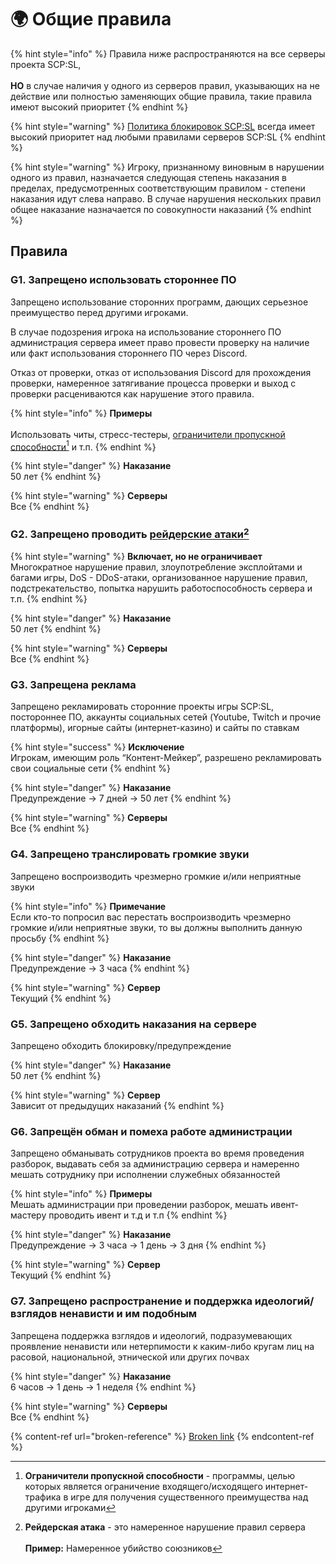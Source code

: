 # 🌍 Общие правила

{% hint style="info" %}
Правила ниже распространяются на все серверы проекта SCP:SL,\
\
**НО** в случае наличия у одного из серверов правил, указывающих на не действие или полностью заменяющих общие правила, такие правила имеют высокий приоритет
{% endhint %}

{% hint style="warning" %}
[Политика блокировок SCP:SL](https://scpslgame.com/Ban_Policy.pdf) всегда имеет высокий приоритет над любыми правилами серверов SCP:SL
{% endhint %}

{% hint style="warning" %}
Игроку, признанному виновным в нарушении одного из правил, назначается следующая степень наказания в пределах, предусмотренных соответствующим правилом - степени наказания идут слева направо. В случае нарушения нескольких правил общее наказание назначается по совокупности наказаний
{% endhint %}

## Правила

### G1. Запрещено использовать стороннее ПО

Запрещено использование сторонних программ, дающих серьезное преимущество перед другими игроками.

В случае подозрения игрока на использование стороннего ПО администрация сервера имеет право провести проверку на наличие или факт использования стороннего ПО через Discord.

Отказ от проверки, отказ от использования Discord для прохождения проверки, намеренное затягивание процесса проверки и выход с проверки расцениваются как нарушение этого правила.

{% hint style="info" %}
**Примеры**\
\
Использовать читы, стресс-тестеры, [ограничители пропускной способности](#user-content-fn-1)[^1] и т.п.
{% endhint %}

{% hint style="danger" %}
**Наказание**\
50 лет
{% endhint %}

{% hint style="warning" %}
**Серверы**\
Все
{% endhint %}

### G2. Запрещено проводить [рейдерские атаки](#user-content-fn-2)[^2]

{% hint style="warning" %}
**Включает, но не ограничивает**\
Многократное нарушение правил, злоупотребление эксплойтами и багами игры, DoS - DDoS-атаки, организованное нарушение правил, подстрекательство, попытка нарушить работоспособность сервера и т.п.
{% endhint %}

{% hint style="danger" %}
**Наказание**\
50 лет
{% endhint %}

{% hint style="warning" %}
**Серверы**\
Все
{% endhint %}

### G3. Запрещена реклама

Запрещено рекламировать сторонние проекты игры SCP:SL, постороннее ПО, аккаунты социальных сетей (Youtube, Twitch и прочие платформы), игорные сайты (интернет-казино) и сайты по ставкам

{% hint style="success" %}
**Исключение**\
Игрокам, имеющим роль “Контент-Мейкер”, разрешено рекламировать свои социальные сети
{% endhint %}

{% hint style="danger" %}
**Наказание**\
Предупреждение -> 7 дней -> 50 лет
{% endhint %}

{% hint style="warning" %}
**Серверы**\
Все
{% endhint %}

### G4. Запрещено транслировать громкие звуки

Запрещено воспроизводить чрезмерно громкие и/или неприятные звуки

{% hint style="info" %}
**Примечание**\
Если кто-то попросил вас перестать воспроизводить чрезмерно громкие и/или неприятные звуки, то вы должны выполнить данную просьбу
{% endhint %}

{% hint style="danger" %}
**Наказание**\
Предупреждение -> 3 часа
{% endhint %}

{% hint style="warning" %}
**Сервер**\
Текущий
{% endhint %}

### G5. Запрещено обходить наказания на сервере

Запрещено обходить блокировку/предупреждение

{% hint style="danger" %}
**Наказание**\
50 лет
{% endhint %}

{% hint style="warning" %}
**Сервер**\
Зависит от предыдущих наказаний
{% endhint %}

### G6. Запрещён обман и помеха работе администрации

Запрещено обманывать сотрудников проекта во время проведения разборок, выдавать себя за администрацию сервера и намеренно мешать сотруднику при исполнении служебных обязанностей

{% hint style="info" %}
**Примеры**\
Мешать администрации при проведении разборок, мешать ивент-мастеру проводить ивент и т.д и т.п
{% endhint %}

{% hint style="danger" %}
**Наказание**\
Предупреждение -> 3 часа -> 1 день -> 3 дня
{% endhint %}

{% hint style="warning" %}
**Сервер**\
Текущий
{% endhint %}

### G7. Запрещено распространение и поддержка идеологий/взглядов ненависти и им подобным

Запрещена поддержка взглядов и идеологий, подразумевающих проявление ненависти или нетерпимости к каким-либо кругам лиц на расовой, национальной, этнической или других почвах

{% hint style="danger" %}
**Наказание**\
6 часов -> 1 день -> 1 неделя
{% endhint %}

{% hint style="warning" %}
**Серверы**\
Все
{% endhint %}

{% content-ref url="broken-reference" %}
[Broken link](broken-reference)
{% endcontent-ref %}

[^1]: **Ограничители пропускной способности** - программы, целью которых является ограничение входящего/исходящего интернет-трафика в игре для получения существенного преимущества над другими игроками

[^2]: **Рейдерская атака** - это намеренное нарушение правил сервера\
    \
    **Пример:** Намеренное убийство союзников
